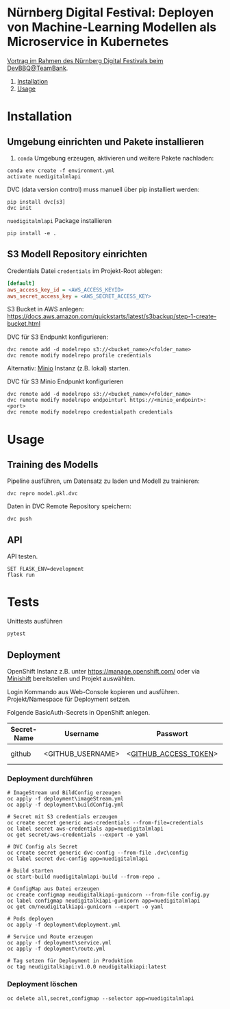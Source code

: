 Nürnberg Digital Festival: Deployen von Machine-Learning Modellen als Microservice in Kubernetes
==============================

[Vortrag im Rahmen des Nürnberg Digital Festivals beim DevBBQ@TeamBank](ML_API_on_Kubernetes.md).

1. [Installation](#installation)
2. [Usage](#usage)


# <a name="installation"></a>Installation

## Umgebung einrichten und Pakete installieren

1. `conda` Umgebung erzeugen, aktivieren und weitere Pakete nachladen:
```
conda env create -f environment.yml
activate nuedigitalmlapi
```
DVC (data version control) muss manuell über pip installiert werden:
```
pip install dvc[s3]
dvc init
```

`nuedigitalmlapi` Package installieren
```
pip install -e .
```

## S3 Modell Repository einrichten

Credentials Datei `credentials` im Projekt-Root ablegen:
```ini
[default]
aws_access_key_id = <AWS_ACCESS_KEYID>
aws_secret_access_key = <AWS_SECRET_ACCESS_KEY>
```

S3 Bucket in AWS anlegen: https://docs.aws.amazon.com/quickstarts/latest/s3backup/step-1-create-bucket.html

DVC für S3 Endpunkt konfigurieren:
```
dvc remote add -d modelrepo s3://<bucket_name>/<folder_name>
dvc remote modify modelrepo profile credentials
```

Alternativ: [Minio](https://docs.min.io/) Instanz (z.B. lokal) starten.

DVC für S3 Minio Endpunkt konfigurieren
```
dvc remote add -d modelrepo s3://<bucket_name>/<folder_name>
dvc remote modify modelrepo endpointurl https://<minio_endpoint>:<port>
dvc remote modify modelrepo credentialpath credentials
```

# <a name="usage"></a>Usage

## Training des Modells
Pipeline ausführen, um Datensatz zu laden und Modell zu trainieren:
```
dvc repro model.pkl.dvc
```

Daten in DVC Remote Repository speichern:
```
dvc push
```

## API

API testen.
```
SET FLASK_ENV=development
flask run
```

# Tests

Unittests ausführen
```
pytest
```

## Deployment

OpenShift Instanz z.B. unter https://manage.openshift.com/ oder via [Minishift](https://docs.okd.io/latest/minishift/getting-started/installing.html) bereitstellen und Projekt auswählen.

Login Kommando aus Web-Console kopieren und ausführen. Projekt/Namespace für Deployment setzen.

Folgende BasicAuth-Secrets in OpenShift anlegen.

| Secret-Name | Username | Passwort | Verwendung |
|---|---|---|---|
| github | <GITHUB_USERNAME> | <[GITHUB_ACCESS_TOKEN](https://github.com/settings/tokens)> | Zugriff auf Code |

### Deployment durchführen
```
# ImageStream und BildConfig erzeugen
oc apply -f deployment\imageStream.yml
oc apply -f deployment\buildConfig.yml

# Secret mit S3 credentials erzeugen
oc create secret generic aws-credentials --from-file=credentials
oc label secret aws-credentials app=nuedigitalmlapi
oc get secret/aws-credentials --export -o yaml

# DVC Config als Secret
oc create secret generic dvc-config --from-file .dvc\config
oc label secret dvc-config app=nuedigitalmlapi

# Build starten
oc start-build nuedigitalmlapi-build --from-repo .

# ConfigMap aus Datei erzeugen
oc create configmap neudigitalkiapi-gunicorn --from-file config.py
oc label configmap neudigitalkiapi-gunicorn app=nuedigitalmlapi
oc get cm/neudigitalkiapi-gunicorn --export -o yaml

# Pods deployen 
oc apply -f deployment\deployment.yml

# Service und Route erzeugen 
oc apply -f deployment\service.yml
oc apply -f deployment\route.yml

# Tag setzen für Deployment in Produktion
oc tag neudigitalkiapi:v1.0.0 neudigitalkiapi:latest
```

### Deployment löschen
```
oc delete all,secret,configmap --selector app=nuedigitalmlapi
```


